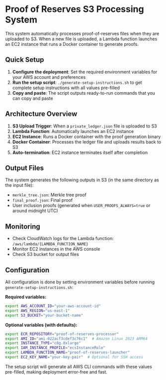 # Proof of Reserves S3 Processing System

This system automatically processes proof-of-reserves files when they are uploaded to S3. When a new file is uploaded, a Lambda function launches an EC2 instance that runs a Docker container to generate proofs.

## Quick Setup

1. **Configure the deployment**: Set the required environment variables for your AWS account and preferences
2. **Run the setup script**: `./generate-setup-instructions.sh` to get complete setup instructions with all values pre-filled
3. **Copy and paste**: The script outputs ready-to-run commands that you can copy and paste

## Architecture Overview

1. **S3 Upload Trigger**: When a `private_ledger.json` file is uploaded to S3
2. **Lambda Function**: Automatically launches an EC2 instance
3. **EC2 Instance**: Runs a Docker container with the proof generation binary
4. **Docker Container**: Processes the ledger file and uploads results back to S3
5. **Auto-termination**: EC2 instance terminates itself after completion

## Output Files

The system generates the following outputs in S3 (in the same directory as the input file):

- `merkle_tree.json`: Merkle tree proof
- `final_proof.json`: Final proof
- User inclusion proofs (generated when `USER_PROOFS_ALWAYS=true` or around midnight UTC)

## Monitoring

- Check CloudWatch logs for the Lambda function: `/aws/lambda/{LAMBDA_FUNCTION_NAME}`
- Monitor EC2 instances in the AWS console
- Check S3 bucket for output files

## Configuration

All configuration is done by setting environment variables before running `generate-setup-instructions.sh`:

**Required variables:**

```bash
export AWS_ACCOUNT_ID="your-aws-account-id"
export AWS_REGION="us-east-1"
export S3_BUCKET="your-bucket-name"
```

**Optional variables (with defaults):**

```bash
export ECR_REPOSITORY="proof-of-reserves-processor"
export AMI_ID="ami-022acf3cdef3c76c1"  # Amazon Linux 2023 ARM64
export INSTANCE_TYPE="c8g.8xlarge"
export IAM_INSTANCE_PROFILE="ecsInstanceRole"
export LAMBDA_FUNCTION_NAME="proof-of-reserves-launcher"
export EC2_KEY_NAME="your-key-pair"  # Optional for SSH access
```

The setup script will generate all AWS CLI commands with these values pre-filled, making deployment error-free and fast.
